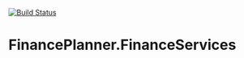 [![Build Status](https://dev.azure.com/bm1905/FinancePlanner/_apis/build/status/bm1905.FinancePlanner.FinanceServices?branchName=master)](https://dev.azure.com/bm1905/FinancePlanner/_build/latest?definitionId=6&branchName=master)

# FinancePlanner.FinanceServices
